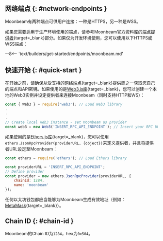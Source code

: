 ## 网络端点 {: #network-endpoints }

Moonbeam有两种端点可供用户连接：一种是HTTPS，另一种是WSS。

如果您需要适用于生产环境使用的端点，请参考Moonbeam官方资料库的[端点提供者](/builders/get-started/endpoints/#endpoint-providers){target=_blank}部分。如果仅为开发环境使用，您可以使用以下HTTPS或WSS端点：

--8<-- 'text/builders/get-started/endpoints/moonbeam.md'

## 快速开始 {: #quick-start }

在开始之前，请确保从受支持的[网络端点](/builders/get-started/endpoints/){target=_blank}提供商之一获取您自己的端点和API密钥。如果使用的是[Web3.js库](/builders/build/eth-api/libraries/web3js){target=_blank}，您可以创建一个本地的Web3实例并设定提供者来连接Moonbeam（同时支持HTTP和WS）：

```js
const { Web3 } = require('web3'); // Load Web3 library
.
.
.
// Create local Web3 instance - set Moonbeam as provider
const web3 = new Web3('INSERT_RPC_API_ENDPOINT'); // Insert your RPC URL here
```

如果使用的是[Ethers.js库](/builders/build/eth-api/libraries/ethersjs){target=_blank}，您可以使用`ethers.JsonRpcProvider(providerURL, {object})`来定义提供者，并且将提供者URL设定至Moonbeam：

```js
const ethers = require('ethers'); // Load Ethers library

const providerURL = 'INSERT_RPC_API_ENDPOINT';
// Define provider
const provider = new ethers.JsonRpcProvider(providerURL, {
    chainId: 1284,
    name: 'moonbeam'
});
```

任何以太坊钱包都应当能够为Moonbeam生成有效地址（例如：[MetaMask](https://metamask.io/){target=_blank}）。

## Chain ID {: #chain-id }

Moonbeam的Chain ID为`1284`，hex为`0x504`。
